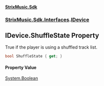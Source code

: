 #### [StrixMusic.Sdk](./index.md 'index')
### [StrixMusic.Sdk.Interfaces](./StrixMusic-Sdk-Interfaces.md 'StrixMusic.Sdk.Interfaces').[IDevice](./StrixMusic-Sdk-Interfaces-IDevice.md 'StrixMusic.Sdk.Interfaces.IDevice')
## IDevice.ShuffleState Property
True if the player is using a shuffled track list.  
```csharp
bool ShuffleState { get; }
```
#### Property Value
[System.Boolean](https://docs.microsoft.com/en-us/dotnet/api/System.Boolean 'System.Boolean')  
